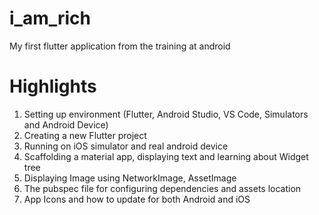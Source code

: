 # i_am_rich
 
My first flutter application from the training at android

# Highlights
1. Setting up environment (Flutter, Android Studio, VS Code, Simulators and Android Device)
2. Creating a new Flutter project
3. Running on iOS simulator and real android device
4. Scaffolding a material app, displaying text and learning about Widget tree
5. Displaying Image using NetworkImage, AssetImage
6. The pubspec file for configuring dependencies and assets location
7. App Icons and how to update for both Android and iOS
